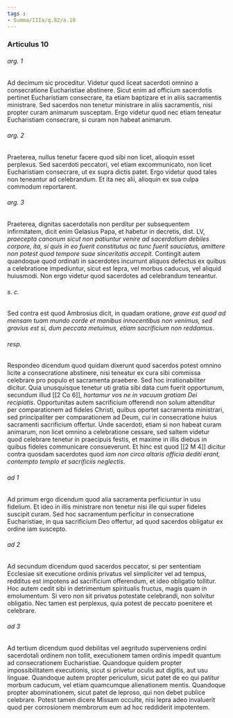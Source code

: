 ```yaml
---
tags : 
- Summa/IIIa/q.82/a.10
---
```


### Articulus 10

###### arg. 1
Ad decimum sic proceditur. Videtur quod liceat sacerdoti omnino a consecratione Eucharistiae abstinere. Sicut enim ad officium sacerdotis pertinet Eucharistiam consecrare, ita etiam baptizare et in aliis sacramentis ministrare. Sed sacerdos non tenetur ministrare in aliis sacramentis, nisi propter curam animarum susceptam. Ergo videtur quod nec etiam teneatur Eucharistiam consecrare, si curam non habeat animarum.

###### arg. 2
Praeterea, nullus tenetur facere quod sibi non licet, alioquin esset perplexus. Sed sacerdoti peccatori, vel etiam excommunicato, non licet Eucharistiam consecrare, ut ex supra dictis patet. Ergo videtur quod tales non teneantur ad celebrandum. Et ita nec alii, alioquin ex sua culpa commodum reportarent.

###### arg. 3
Praeterea, dignitas sacerdotalis non perditur per subsequentem infirmitatem, dicit enim Gelasius Papa, et habetur in decretis, dist. LV, *praecepta canonum sicut non patiuntur venire ad sacerdotium debiles corpore, ita, si quis in eo fuerit constitutus ac tunc fuerit sauciatus, amittere non potest quod tempore suae sinceritatis accepit*. Contingit autem quandoque quod ordinati in sacerdotes incurrunt aliquos defectus ex quibus a celebratione impediuntur, sicut est lepra, vel morbus caducus, vel aliquid huiusmodi. Non ergo videtur quod sacerdotes ad celebrandum teneantur.

###### s. c.
Sed contra est quod Ambrosius dicit, in quadam oratione, *grave est quod ad mensam tuam mundo corde et manibus innocentibus non venimus, sed gravius est si, dum peccata metuimus, etiam sacrificium non reddamus*.

###### resp.
Respondeo dicendum quod quidam dixerunt quod sacerdos potest omnino licite a consecratione abstinere, nisi teneatur ex cura sibi commissa celebrare pro populo et sacramenta praebere. Sed hoc irrationabiliter dicitur. Quia unusquisque tenetur uti gratia sibi data cum fuerit opportunum, secundum illud [[2 Co 6]], *hortamur vos ne in vacuum gratiam Dei recipiatis*. Opportunitas autem sacrificium offerendi non solum attenditur per comparationem ad fideles Christi, quibus oportet sacramenta ministrari, sed principaliter per comparationem ad Deum, cui in consecratione huius sacramenti sacrificium offertur. Unde sacerdoti, etiam si non habeat curam animarum, non licet omnino a celebratione cessare, sed saltem videtur quod celebrare tenetur in praecipuis festis, et maxime in illis diebus in quibus fideles communicare consueverunt. Et hinc est quod [[2 M 4]] dicitur contra quosdam sacerdotes quod *iam non circa altaris officia dediti erant, contempto templo et sacrificiis neglectis*.

###### ad 1
Ad primum ergo dicendum quod alia sacramenta perficiuntur in usu fidelium. Et ideo in illis ministrare non tenetur nisi ille qui super fideles suscipit curam. Sed hoc sacramentum perficitur in consecratione Eucharistiae, in qua sacrificium Deo offertur, ad quod sacerdos obligatur ex ordine iam suscepto.

###### ad 2
Ad secundum dicendum quod sacerdos peccator, si per sententiam Ecclesiae sit executione ordinis privatus vel simpliciter vel ad tempus, redditus est impotens ad sacrificium offerendum, et ideo obligatio tollitur. Hoc autem cedit sibi in detrimentum spiritualis fructus, magis quam in emolumentum. Si vero non sit privatus potestate celebrandi, non solvitur obligatio. Nec tamen est perplexus, quia potest de peccato poenitere et celebrare.

###### ad 3
Ad tertium dicendum quod debilitas vel aegritudo superveniens ordini sacerdotali ordinem non tollit, executionem tamen ordinis impedit quantum ad consecrationem Eucharistiae. Quandoque quidem propter impossibilitatem executionis, sicut si privetur oculis aut digitis, aut usu linguae. Quandoque autem propter periculum, sicut patet de eo qui patitur morbum caducum, vel etiam quamcumque alienationem mentis. Quandoque propter abominationem, sicut patet de leproso, qui non debet publice celebrare. Potest tamen dicere Missam occulte, nisi lepra adeo invaluerit quod per corrosionem membrorum eum ad hoc reddiderit impotentem.

